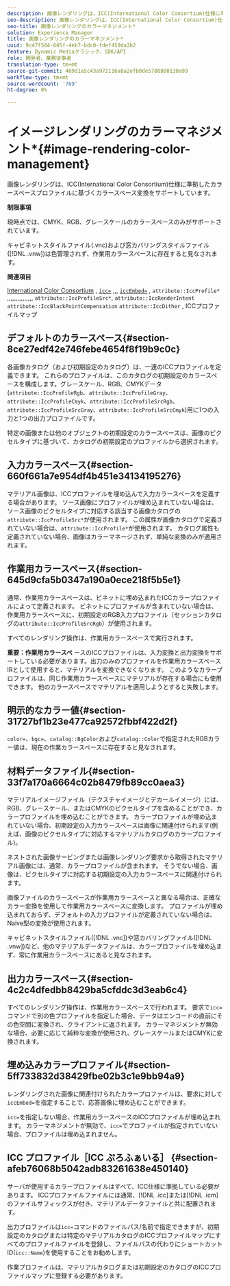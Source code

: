 ```yaml
---
description: 画像レンダリングは、ICC(International Color Consortium)仕様に準拠したカラースペースプロファイルに基づくカラースペース変換をサポートしています。
seo-description: 画像レンダリングは、ICC(International Color Consortium)仕様に準拠したカラースペースプロファイルに基づくカラースペース変換をサポートしています。
seo-title: 画像レンダリングのカラーマネジメント*
solution: Experience Manager
title: 画像レンダリングのカラーマネジメント*
uuid: 9c47f584-645f-4eb7-bdc0-fdef459da3b2
feature: Dynamic Mediaクラシック，SDK/API
role: 開発者、業務従事者
translation-type: tm+mt
source-git-commit: 469d1a5c43a972116a8a2efb0de5708800130a99
workflow-type: tm+mt
source-wordcount: '769'
ht-degree: 0%

---
```



# イメージレンダリングのカラーマネジメント*{#image-rendering-color-management}

画像レンダリングは、ICC(International Color Consortium)仕様に準拠したカラースペースプロファイルに基づくカラースペース変換をサポートしています。

**制限事項**

現時点では、CMYK、RGB、グレースケールのカラースペースのみがサポートされています。

キャビネットスタイルファイル(.vnc)および窓カバリングスタイルファイル([!DNL .vnw])は色管理されず、作業用カラースペースに存在すると見なされます。

**関連項目**

[International Color Consortium](http://www.color.org/index.xalter) , [ `icc=`](../../../../../ir-api/http-protocol/image-rendering-api-ref/c-ir-http-protocol-ref/c-ir-http-protocol-command-reference/r-ir-icc.md#reference-86a2fff3cef24982ad2063d977a16e06) ,,, [ `iccEmbed=`](../../../../../ir-api/http-protocol/image-rendering-api-ref/c-ir-http-protocol-ref/c-ir-http-protocol-command-reference/r-ir-iccembed.md#reference-47a433138c7c4b29b9b29871b2491a7f) , `attribute::IccProfile*` ,,,,,,,,,,,,,,,  `attribute::IccProfileSrc*`,  `attribute::IccRenderIntent`  `attribute::IccBlackPointCompensation`  `attribute::IccDither` , ICCプロファイルマップ

## デフォルトのカラースペース{#section-8ce27edf42e746febe4654f8f19b9c0c}

各画像カタログ（および初期設定のカタログ）は、一連のICCプロファイルを定義できます。 これらのプロファイルは、このカタログの初期設定のカラースペースを構成します。グレースケール、RGB、CMYKデータ(`attribute::IccProfileRgb`、`attribute::IccProfileGray`、`attribute::IccProfileCmyk`、`attribute::IccProfileSrcRgb`、`attribute::IccProfileSrcGray`、`attribute::IccProfileSrcCmyk`)用に1つの入力と1つの出力プロファイルです。

特定の画像または他のオブジェクトの初期設定のカラースペースは、画像のピクセルタイプに基づいて、カタログの初期設定のプロファイルから選択されます。

## 入力カラースペース{#section-660f661a7e954df4b451e34134195276}

マテリアル画像は、ICCプロファイルを埋め込んで入力カラースペースを定義する場合があります。 ソース画像にプロファイルが埋め込まれていない場合は、ソース画像のピクセルタイプに対応する該当する画像カタログの`attribute::IccProfileSrc*`が使用されます。 この属性が画像カタログで定義されていない場合は、`attribute::IccProfile*`が使用されます。 カタログ属性も定義されていない場合、画像はカラーマネージされず、単純な変換のみが適用されます。

## 作業用カラースペース{#section-645d9cfa5b0347a190a0ece218f5b5e1}

通常、作業用カラースペースは、ビネットに埋め込まれたICCカラープロファイルによって定義されます。 ビネットにプロファイルが含まれていない場合は、作業用カラースペースに、初期設定のRGB入力プロファイル（セッションカタログの`attribute::IccProfileSrcRgb`）が使用されます。

すべてのレンダリング操作は、作業用カラースペースで実行されます。

**重要：作業用カラースペ** ースのICCプロファイルは、入力変換と出力変換をサポートしている必要があります。出力のみのプロファイルを作業用カラースペースIRとして使用すると、マテリアルを変換できなくなります。 このようなカラープロファイルは、同じ作業用カラースペースにマテリアルが存在する場合にも使用できます。 他のカラースペースでマテリアルを適用しようとすると失敗します。

## 明示的なカラー値{#section-31727bf1b23e477ca92572fbbf422d2f}

`color=`、`bgc=`、`catalog::BgColor`および`catalog::Color`で指定されたRGBカラー値は、現在の作業カラースペースに存在すると見なされます。

## 材料データファイル{#section-33f7a170a6664c02b8479fb89cc0aea3}

マテリアルイメージファイル（テクスチャイメージとデカールイメージ）には、RGB、グレースケール、またはCMYKのピクセルタイプを含めることができ、カラープロファイルを埋め込むことができます。 カラープロファイルが埋め込まれていない場合、初期設定の入力カラースペースは画像に関連付けられます(例えば、画像のピクセルタイプに対応するマテリアルカタログのカラープロファイル)。

ネストされた画像サービングまたは画像レンダリング要求から取得されたマテリアル画像には、通常、カラープロファイルが含まれます。 そうでない場合、画像は、ピクセルタイプに対応する初期設定の入力カラースペースに関連付けられます。

画像ファイルのカラースペースが作業用カラースペースと異なる場合は、正確なカラー変換を使用して作業用カラースペースに変換します。 プロファイルが埋め込まれておらず、デフォルトの入力プロファイルが定義されていない場合は、Naive型の変換が使用されます。

キャビネットスタイルファイル([!DNL .vnc])や窓カバリングファイル([!DNL .vnw])など、他のマテリアルデータファイルは、カラープロファイルを埋め込まず、常に作業用カラースペースにあると見なされます。

## 出力カラースペース{#section-4c2c4dfedbb8429ba5cfddc3d3eab6c4}

すべてのレンダリング操作は、作業用カラースペースで行われます。 要求で`icc=`コマンドで別の色プロファイルを指定した場合、データはエンコードの直前にその色空間に変換され、クライアントに返されます。 カラーマネジメントが無効な場合、必要に応じて純粋な変換が使用され、グレースケールまたはCMYKに変換されます。

## 埋め込みカラープロファイル{#section-5ff733832d38429fbe02b3c1e9bb94a9}

レンダリングされた画像に関連付けられたカラープロファイルは、要求に対して`iccEmbed=`を指定することで、応答画像に埋め込むことができます。

`icc=`を指定しない場合、作業用カラースペースのICCプロファイルが埋め込まれます。 カラーマネジメントが無効で、`icc=`でプロファイルが指定されていない場合、プロファイルは埋め込まれません。

## ICC プロファイル［ICC ぷろふぁいる］ {#section-afeb76068b5042adb83261638e450140}

サーバが使用するカラープロファイルはすべて、ICC仕様に準拠している必要があります。 ICCプロファイルファイルには通常、[!DNL .icc]または[!DNL .icm]のファイルサフィックスが付き、マテリアルデータファイルと共に配置されます。

出力プロファイルは`icc=`コマンドのファイルパス/名前で指定できますが、初期設定のカタログまたは特定のマテリアルカタログのICCプロファイルマップにすべてのプロファイルファイルを登録し、ファイルパスの代わりにショートカットID(`icc::Name`)を使用することをお勧めします。

作業プロファイルは、マテリアルカタログまたは初期設定のカタログのICCプロファイルマップに登録する必要があります。
